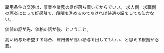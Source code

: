 雇用条件の交渉は、事業や業務の話が落ち着いてからでいい。
求人側・求職側の両者にとって好感触で、段階を進めるのでなければ待遇の話をしても仕方ない。

価値の話が先、価格の話が後、ということ。

高い給与を希望する場合、雇用者が高い給与を出してもいい、と思える根拠が必要。
